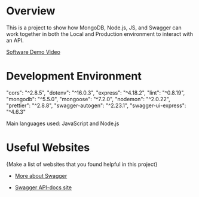 # Overview

This is a project to show how MongoDB, Node.js, JS, and Swagger can work together in both the Local and Production environment to interact with an API.


[Software Demo Video](http://youtube.link.goes.here)

# Development Environment

"cors": "^2.8.5",
"dotenv": "^16.0.3",
"express": "^4.18.2",
"lint": "^0.8.19",
"mongodb": "^5.5.0",
"mongoose": "^7.2.0",
"nodemon": "^2.0.22",
"prettier": "^2.8.8",
"swagger-autogen": "^2.23.1",
"swagger-ui-express": "^4.6.3"

Main languages used: JavaScript and Node.js

# Useful Websites

{Make a list of websites that you found helpful in this project}
* [More about Swagger](https://www.npmjs.com/package/swagger-ui-express)

* [Swagger API-docs site](https://national-parks-1pmq.onrender.com/api-docs)
